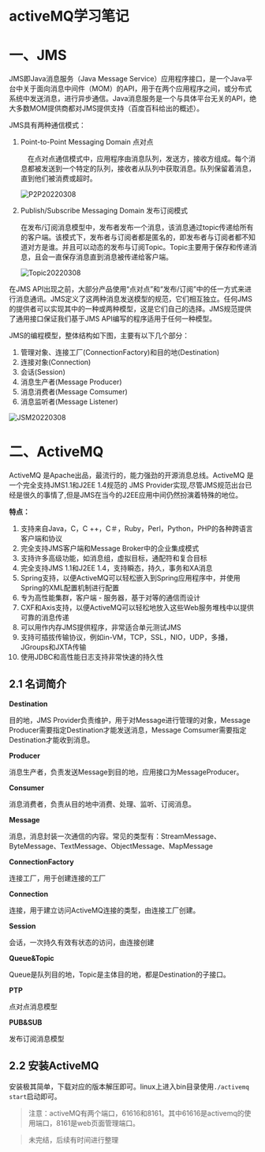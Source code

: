 # activeMQ学习笔记

# 一、JMS

JMS即Java消息服务（Java Message Service）应用程序接口，是一个Java平台中关于面向消息中间件（MOM）的API，用于在两个应用程序之间，或分布式系统中发送消息，进行异步通信。Java消息服务是一个与具体平台无关的API，绝大多数MOM提供商都对JMS提供支持（百度百科给出的概述）。

JMS具有两种通信模式：

1. Point-to-Point Messaging Domain 点对点

   　在点对点通信模式中，应用程序由消息队列，发送方，接收方组成。每个消息都被发送到一个特定的队列，接收者从队列中获取消息。队列保留着消息，直到他们被消费或超时。

   ![P2P20220308](https://mypic-12138.oss-cn-beijing.aliyuncs.com/blog/picgo/P2P20220308.png)

2. Publish/Subscribe Messaging Domain 发布订阅模式

   在发布/订阅消息模型中，发布者发布一个消息，该消息通过topic传递给所有的客户端。该模式下，发布者与订阅者都是匿名的，即发布者与订阅者都不知道对方是谁。并且可以动态的发布与订阅Topic。Topic主要用于保存和传递消息，且会一直保存消息直到消息被传递给客户端。

   ![Topic20220308](https://mypic-12138.oss-cn-beijing.aliyuncs.com/blog/picgo/Topic20220308.png)

在JMS API出现之前，大部分产品使用“点对点”和“发布/订阅”中的任一方式来进行消息通讯。JMS定义了这两种消息发送模型的规范，它们相互独立。任何JMS的提供者可以实现其中的一种或两种模型，这是它们自己的选择。JMS规范提供了通用接口保证我们基于JMS API编写的程序适用于任何一种模型。

JMS的编程模型，整体结构如下图，主要有以下几个部分：

1. 管理对象、连接工厂(ConnectionFactory)和目的地(Destination)
2. 连接对象(Connection)
3. 会话(Session)
4. 消息生产者(Message  Producer)
5. 消息消费者(Message Comsumer)
6. 消息监听者(Message Listener)

![JSM20220308](https://mypic-12138.oss-cn-beijing.aliyuncs.com/blog/picgo/JSM20220308.png)



# 二、ActiveMQ

ActiveMQ 是Apache出品，最流行的，能力强劲的开源消息总线。ActiveMQ 是一个完全支持JMS1.1和J2EE 1.4规范的 JMS Provider实现,尽管JMS规范出台已经是很久的事情了,但是JMS在当今的J2EE应用中间仍然扮演着特殊的地位。

**特点：**

1. 支持来自Java，C，C ++，C＃，Ruby，Perl，Python，PHP的各种跨语言客户端和协议
2. 完全支持JMS客户端和Message Broker中的企业集成模式
3. 支持许多高级功能，如消息组，虚拟目标，通配符和复合目标
4. 完全支持JMS 1.1和J2EE 1.4，支持瞬态，持久，事务和XA消息
5. Spring支持，以便ActiveMQ可以轻松嵌入到Spring应用程序中，并使用Spring的XML配置机制进行配置
6. 专为高性能集群，客户端 - 服务器，基于对等的通信而设计
7. CXF和Axis支持，以便ActiveMQ可以轻松地放入这些Web服务堆栈中以提供可靠的消息传递
8. 可以用作内存JMS提供程序，非常适合单元测试JMS
9. 支持可插拔传输协议，例如in-VM，TCP，SSL，NIO，UDP，多播，JGroups和JXTA传输
10. 使用JDBC和高性能日志支持非常快速的持久性

## 2.1 名词简介

**Destination**

目的地，JMS Provider负责维护，用于对Message进行管理的对象，Message  Producer需要指定Destination才能发送消息，Message Comsumer需要指定Destination才能收到消息。

**Producer**

消息生产者，负责发送Message到目的地，应用接口为MessageProducer。

**Consumer**

消息消费者，负责从目的地中消费、处理、监听、订阅消息。

**Message**

消息，消息封装一次通信的内容。常见的类型有：StreamMessage、ByteMessage、TextMessage、ObjectMessage、MapMessage

**ConnectionFactory**

连接工厂，用于创建连接的工厂

**Connection**

连接，用于建立访问ActiveMQ连接的类型，由连接工厂创建。

**Session**

会话，一次持久有效有状态的访问，由连接创建

**Queue&Topic**

Queue是队列目的地，Topic是主体目的地，都是Destination的子接口。

**PTP**

点对点消息模型

**PUB&SUB**

发布订阅消息模型

## 2.2 安装ActiveMQ

安装极其简单，下载对应的版本解压即可。linux上进入bin目录使用`./activemq start`启动即可。

> 注意：activeMQ有两个端口，61616和8161。其中61616是activemq的使用端口，8161是web页面管理端口。



>  未完结，后续有时间进行整理